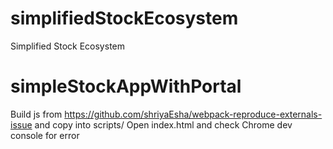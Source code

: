# simplifiedStockEcosystem
Simplified Stock Ecosystem
# simpleStockAppWithPortal

Build js from https://github.com/shriyaEsha/webpack-reproduce-externals-issue and copy into scripts/
Open index.html and check Chrome dev console for error
